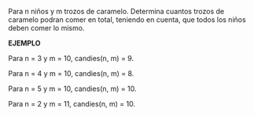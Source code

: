 Para n niños y m trozos de caramelo. Determina cuantos trozos de caramelo podran comer en total, teniendo en cuenta, que todos los niños deben comer lo mismo.

**EJEMPLO**

Para n = 3 y m = 10, candies(n, m) = 9.

Para n = 4 y m = 10, candies(n, m) = 8.

Para n = 5 y m = 10, candies(n, m) = 10.

Para n = 2 y m = 11, candies(n, m) = 10.
